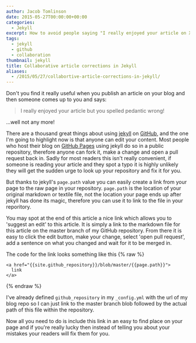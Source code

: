 ```yaml
---
author: Jacob Tomlinson
date: 2015-05-27T00:00:00+00:00
categories:
  - Jekyll
excerpt: How to avoid people saying "I really enjoyed your article on X, but your spelled pedantic wrong!".
tags:
  - jekyll
  - github
  - collaboration
thumbnail: jekyll
title: Collaborative article corrections in Jekyll
aliases:
  - /2015/05/27/collabortive-article-corrections-in-jekyll/
---
```



Don't you find it really useful when you publish an article on your blog and then someone comes up to you and says:

> I really enjoyed your article but you spelled pedantic wrong!

...well not any more!

There are a thousand great things about using [jekyll][jekyll] on [GitHub][github], and the one I'm going to highlight now is that anyone can edit your content. Most people who host their blog on [GitHub Pages][github-pages] using jekyll do so in a public repository, therefore anyone can fork it, make a change and open a pull request back in. Sadly for most readers this isn't really convenient, if someone is reading your article and they spot a typo it is highly unlikely they will get the sudden urge to look up your repository and fix it for you.

But thanks to jekyll's `page.path` value you can easily create a link from your page to the raw page in your repository. `page.path` is the location of your original markdown or textile file, not the location your page ends up after jekyll has done its magic, therefore you can use it to link to the file in your reporitory.

You may spot at the end of this article a nice link which allows you to 'suggest an edit' to this article. It is simply a link to the markdown file for this article on the master branch of my GitHub repository. From there it is easy to click the edit button, make your change, select 'open pull request', add a sentence on what you changed and wait for it to be merged in.

The code for the link looks something like this
{% raw %}

```
<a href="{{site.github_repository}}/blob/master/{{page.path}}">
  link
</a>

```

{% endraw %}

I've already defined `github_repository` in my `_config.yml` with the url of my blog repo so I can just link to the master branch blob followed by the actual path of this file within the repository.

Now all you need to do is include this link in an easy to find place on your page and if you're really lucky then instead of telling you about your mistakes your readers will fix them for you.

[github]: https://github.com/
[github-pages]: https://pages.github.com/
[jekyll]: http://jekyllrb.com/
